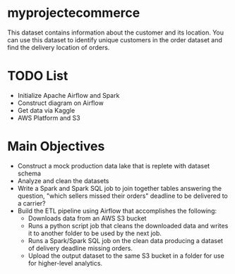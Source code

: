 # myprojectecommerce
This dataset contains information about the customer and its location. You can use this dataset to identify unique customers in the order dataset and find the delivery location of orders. 

# TODO List

* Initialize Apache Airflow and Spark
* Construct diagram on Airflow
* Get data via Kaggle
* AWS Platform and S3

# Main Objectives

* Construct a mock production data lake that is replete with dataset schema
* Analyze and clean the datasets
* Write a Spark and Spark SQL job to join together tables answering the question, 
"which sellers missed their orders" deadline to be delivered to a carrier?
* Build the ETL pipeline using Airflow that accomplishes the following:
  * Downloads data from an AWS S3 bucket
  * Runs a python script job that cleans the downloaded data and writes it to another folder to be used by the next job.
  * Runs a Spark/Spark SQL job on the clean data producing a dataset of delivery deadline missing orders.
  * Upload the output dataset to the same S3 bucket in a folder for use for higher-level analytics.

